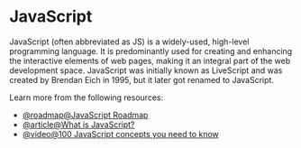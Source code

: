 # JavaScript

JavaScript (often abbreviated as JS) is a widely-used, high-level programming language. It is predominantly used for creating and enhancing the interactive elements of web pages, making it an integral part of the web development space. JavaScript was initially known as LiveScript and was created by Brendan Eich in 1995, but it later got renamed to JavaScript.

Learn more from the following resources:

- [@roadmap@JavaScript Roadmap](https://roadmap.sh/javascript)
- [@article@What is JavaScript?](https://developer.mozilla.org/en-US/docs/Learn/JavaScript/First_steps/What_is_JavaScript)
- [@video@100 JavaScript concepts you need to know](https://www.youtube.com/watch?v=lkIFF4maKMU)